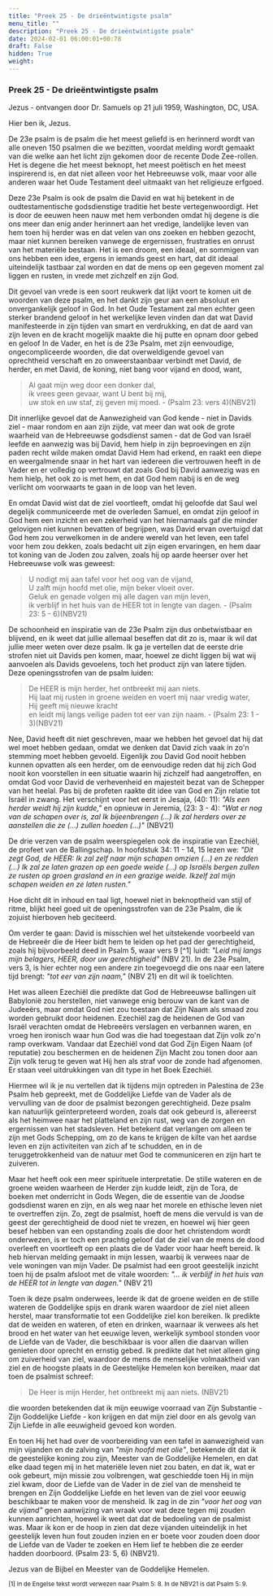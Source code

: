```yaml
---
title: "Preek 25 - De drieëntwintigste psalm"
menu_title: ""
description: "Preek 25 - De drieëntwintigste psalm"
date: 2024-02-01 06:00:01+00:78
draft: False
hidden: True
weight:
---
```

### Preek 25 - De drieëntwintigste psalm

Jezus - ontvangen door Dr. Samuels op 21 juli 1959, Washington, DC, USA.

Hier ben ik, Jezus.

De 23e psalm is de psalm die het meest geliefd is en herinnerd wordt van alle oneven 150 psalmen die we bezitten, voordat melding wordt gemaakt van die welke aan het licht zijn gekomen door de recente Dode Zee-rollen. Het is degene die het meest beknopt, het meest poëtisch en het meest inspirerend is, en dat niet alleen voor het Hebreeuwse volk, maar voor alle anderen waar het Oude Testament deel uitmaakt van het religieuze erfgoed.

Deze 23e Psalm is ook de psalm die David en wat hij betekent in de oudtestamentische godsdienstige traditie het beste vertegenwoordigt. Het is door de eeuwen heen nauw met hem verbonden omdat hij degene is die ons meer dan enig ander herinnert aan het vredige, landelijke leven van hem toen hij herder was en dat velen van ons zoeken en hebben gezocht, maar niet kunnen bereiken vanwege de ergernissen, frustraties en onrust van het materiële bestaan. Het is een droom, een ideaal, en sommigen van ons hebben een idee, ergens in iemands geest en hart, dat dit ideaal uiteindelijk tastbaar zal worden en dat de mens op een gegeven moment zal liggen en rusten, in vrede met zichzelf en zijn God.

Dit gevoel van vrede is een soort reukwerk dat lijkt voort te komen uit de woorden van deze psalm, en het dankt zijn geur aan een absoluut en onvergankelijk geloof in God. In het Oude Testament zal men echter geen sterker brandend geloof in het werkelijke leven vinden dan dat wat David manifesteerde in zijn tijden van smart en verdrukking, en dat de aard van zijn leven en de kracht mogelijk maakte die hij putte en opnam door gebed en geloof In de Vader, en het is de 23e Psalm, met zijn eenvoudige, ongecompliceerde woorden, die dat overweldigende gevoel van oprechtheid verschaft en zo onweerstaanbaar verbindt met David, de herder, en met David, de koning, niet bang voor vijand en dood, want,

> Al gaat mijn weg door een donker dal,  
ik vrees geen gevaar, want U bent bij mij,  
uw stok en uw staf, zij geven mij moed. - (Psalm 23: vers 4)(NBV21)

Dit innerlijke gevoel dat de Aanwezigheid van God kende - niet in Davids ziel - maar rondom en aan zijn zijde, vat meer dan wat ook de grote waarheid van de Hebreeuwse godsdienst samen - dat de God van Israël leefde en aanwezig was bij David, hem hielp in zijn beproevingen en zijn paden recht wilde maken omdat David Hem had erkend, en raakt een diepe en weergalmende snaar in het hart van iedereen die vertrouwen heeft in de Vader en er volledig op vertrouwt dat zoals God bij David aanwezig was en hem hielp, het ook zo is met hem, en dat God hem nabij is en de weg verlicht om voorwaarts te gaan in de loop van het leven.

En omdat David wist dat de ziel voortleeft, omdat hij geloofde dat Saul wel degelijk communiceerde met de overleden Samuel, en omdat zijn geloof in God hem een inzicht en een zekerheid van het hiernamaals gaf die minder gelovigen niet kunnen bevatten of begrijpen, was David ervan overtuigd dat God hem zou verwelkomen in de andere wereld van het leven, een tafel voor hem zou dekken, zoals bedacht uit zijn eigen ervaringen, en hem daar tot koning van de Joden zou zalven, zoals hij op aarde heerser over het Hebreeuwse volk was geweest:

> U nodigt mij aan tafel voor het oog van de vijand,  
U zalft mijn hoofd met olie, mijn beker vloeit over.  
Geluk en genade volgen mij alle dagen van mijn leven,  
ik verblijf in het huis van de HEER tot in lengte van dagen. - (Psalm 23: 5 - 6)(NBV21)

De schoonheid en inspiratie van de 23e Psalm zijn dus onbetwistbaar en blijvend, en ik weet dat jullie allemaal beseffen dat dit zo is, maar ik wil dat jullie meer weten over deze psalm. Ik ga je vertellen dat de eerste drie strofen niet uit Davids pen komen, maar, hoewel ze dicht liggen bij wat wij aanvoelen als Davids gevoelens, toch het product zijn van latere tijden. Deze openingsstrofen van de psalm luiden:

> De HEER is mijn herder, het ontbreekt mij aan niets.  
Hij laat mij rusten in groene weiden en voert mij naar vredig water,  
Hij geeft mij nieuwe kracht  
en leidt mij langs veilige paden tot eer van zijn naam. - (Psalm 23: 1 - 3)(NBV21)

Nee, David heeft dit niet geschreven, maar we hebben het gevoel dat hij dat wel moet hebben gedaan, omdat we denken dat David zich vaak in zo'n stemming moet hebben gevoeld. Eigenlijk zou David God nooit hebben kunnen opvatten als een herder, om de eenvoudige reden dat hij zich God nooit kon voorstellen in een situatie waarin hij zichzelf had aangetroffen, en omdat God voor David de verhevenheid en majesteit bezat van de Schepper van het heelal. Pas bij de profeten raakte dit idee van God en Zijn relatie tot Israël in zwang. Het verschijnt voor het eerst in Jesaja, (40: 11): *"Als een herder weidt hij zijn kudde,"* en opnieuw in Jeremia, (23: 3 - 4): *"Wat er nog van de schapen over is, zal Ik bijeenbrengen (…) Ik zal herders over ze aanstellen die ze (…) zullen hoeden (…)"* (NBV21)

De drie verzen van de psalm weerspiegelen ook de inspiratie van Ezechiël, de profeet van de Ballingschap. In hoofdstuk 34: 11 - 14, 15 lezen we: *"Dit zegt God, de HEER: Ik zal zelf naar mijn schapen omzien (…) en ze redden (…) Ik zal ze laten grazen op een goede weide (…) op Israëls bergen zullen ze rusten op groen grasland en in een grazige weide. Ikzelf zal mijn schapen weiden en ze laten rusten."*

Hoe dicht dit in inhoud en taal ligt, hoewel niet in beknoptheid van stijl of ritme, blijkt heel goed uit de openingsstrofen van de 23e Psalm, die ik zojuist hierboven heb geciteerd.

Om verder te gaan: David is misschien wel het uitstekende voorbeeld van de Hebreeër die de Heer bidt hem te leiden op het pad der gerechtigheid, zoals hij bijvoorbeeld deed in Psalm 5, waar vers 9 [^1] luidt: *"Leid mij langs mijn belagers, HEER, door uw gerechtigheid"* (NBV 21). In de 23e Psalm, vers 3, is hier echter nog een andere zin toegevoegd die ons naar een latere tijd brengt: *"tot eer van zijn naam,"* (NBV 21) en dit wil ik toelichten.

Het was alleen Ezechiël die predikte dat God de Hebreeuwse ballingen uit Babylonië zou herstellen, niet vanwege enig berouw van de kant van de Judeeërs, maar omdat God niet zou toestaan dat Zijn Naam als smaad zou worden gebruikt door heidenen. Ezechiël zag de heidenen de God van Israël verachten omdat de Hebreeërs verslagen en verbannen waren, en vroeg hen ironisch waar hun God was die had toegestaan dat Zijn volk zo'n ramp overkwam. Vandaar dat Ezechiël vond dat God Zijn Eigen Naam (of reputatie) zou beschermen en de heidenen Zijn Macht zou tonen door aan Zijn volk terug te geven wat Hij hen als straf voor de zonde had afgenomen. Er staan veel uitdrukkingen van dit type in het Boek Ezechiël.

Hiermee wil ik je nu vertellen dat ik tijdens mijn optreden in Palestina de 23e Psalm heb gepreekt, met de Goddelijke Liefde van de Vader als de vervulling van de door de psalmist bezongen gerechtigheid. Deze psalm kan natuurlijk geïnterpreteerd worden, zoals dat ook gebeurd is, allereerst als het heimwee naar het platteland en zijn rust, weg van de zorgen en ergernissen van het stadsleven. Het betekent dat verlangen om alleen te zijn met Gods Schepping, om zo de kans te krijgen de kilte van het aardse leven en zijn activiteiten van zich af te schudden, en in de teruggetrokkenheid van de natuur met God te communiceren en zijn hart te zuiveren.

Maar het heeft ook een meer spirituele interpretatie. De stille wateren en de groene weiden waarheen de Herder zijn kudde leidt, zijn de Tora, de boeken met onderricht in Gods Wegen, die de essentie van de Joodse godsdienst waren en zijn, en als weg naar het morele en ethische leven niet te overtreffen zijn. Zo, zegt de psalmist, hoeft de mens die vervuld is van de geest der gerechtigheid de dood niet te vrezen, en hoewel wij hier geen besef hebben van een opstanding zoals die door het christendom wordt onderwezen, is er toch een prachtig geloof dat de ziel van de mens de dood overleeft en voortleeft op een plaats die de Vader voor haar heeft bereid. Ik heb hiervan melding gemaakt in mijn lessen, waarbij ik verwees naar de vele woningen van mijn Vader. De psalmist had een groot geestelijk inzicht toen hij de psalm afsloot met de vitale woorden: *"... ik verblijf in het huis van de HEER tot in lengte van dagen."* (NBV 21)

Toen ik deze psalm onderwees, leerde ik dat de groene weiden en de stille wateren de Goddelijke spijs en drank waren waardoor de ziel niet alleen herstel, maar transformatie tot een Goddelijke ziel kon bereiken. Ik predikte dat de weiden en wateren, of eten en drinken, waarnaar ik verwees als het brood en het water van het eeuwige leven, werkelijk symbool stonden voor de Liefde van de Vader, die beschikbaar is voor allen die daarvan willen genieten door oprecht en ernstig gebed. Ik predikte dat het niet alleen ging om zuiverheid van ziel, waardoor de mens de menselijke volmaaktheid van ziel en de hoogste plaats in de Geestelijke Hemelen kon bereiken, maar dat toen de psalmist schreef:

> De Heer is mijn Herder, het ontbreekt mij aan niets. (NBV21)

die woorden betekenden dat ik mijn eeuwige voorraad van Zijn Substantie - Zijn Goddelijke Liefde - kon krijgen en dat mijn ziel door en als gevolg van Zijn Liefde in alle eeuwigheid gevoed kon worden.

En toen Hij het had over de voorbereiding van een tafel in aanwezigheid van mijn vijanden en de zalving van *"mijn hoofd met olie"*, betekende dit dat ik de geestelijke koning zou zijn, Meester van de Goddelijke Hemelen, en dat elke daad tegen mij in het materiële leven niet zou baten, en dat ik, wat er ook gebeurt, mijn missie zou volbrengen, wat geschiedde toen Hij in mijn ziel kwam, door de Liefde van de Vader in de ziel van de mensheid te brengen en Zijn Goddelijke Liefde en het leven van de ziel voor eeuwig beschikbaar te maken voor de mensheid. Ik zag in de zin *"voor het oog van de vijand"* geen aanwijzing van wraak voor wat deze tegen mij zouden kunnen aanrichten, hoewel ik weet dat dat de bedoeling van de psalmist was. Maar ik kon er de hoop in zien dat deze vijanden uiteindelijk in het geestelijk leven hun fout zouden inzien en er boete voor zouden doen door de Liefde van de Vader te zoeken en Hem lief te hebben die ze eerder hadden doorboord. (Psalm 23: 5, 6) (NBV21).

Jezus van de Bijbel en Meester van de Goddelijke Hemelen.
<small>

[1] In de Engelse tekst wordt verwezen naar Psalm 5: 8. In de NBV21 is dat Psalm 5: 9.
